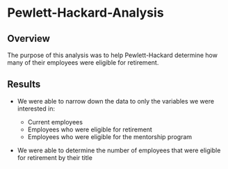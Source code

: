 # Pewlett-Hackard-Analysis

## Overview
The purpose of this analysis was to help Pewlett-Hackard determine how many of their employees were eligible for retirement.

## Results
* We were able to narrow down the data to only the variables we were interested in:
  * Current employees
  * Employees who were eligible for retirement
  * Employees who were eligible for the mentorship program

* We were able to determine the number of employees that were eligible for retirement by their title
